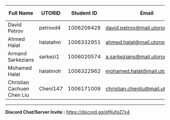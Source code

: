 | Full Name | UTORID | Student ID | Email | Best Way to Contact | Discord Username
|-----------|--------|------------|-------|---------------------|------------------
| David Petrov| petrovd4 | 1006206428 | david.petrov@mail.utoronto.ca | Email | Sane#9120
| Ahmed Halat | halatahm | 1006332951 | ahmed.halat@mail.utoronto.ca | Email | AhmedHalat#3971
| Armand Sarkezians | sarkezi1 | 1006020574 | a.sarkezians@mail.utoronto.ca | Text: 416 839 0776 | Metsar#9144
| Mohamed Halat | halatmoh | 1006322962 | mohamed.halat@mail.utoronto.ca | Text : 6479397713 | Requiem#1534
| Christian Cachuen Chen Liu | Chenl147 | 1006171009 | christian.chenliu@mail.utoronto.ca | Discord | I like breathing#6969
---
**Discord Chat/Server Invite :** https://discord.gg/qfKufqZ7x4
